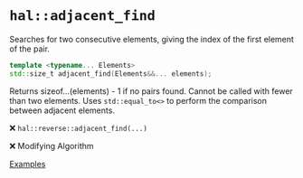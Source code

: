 # `hal::adjacent_find`

Searches for two consecutive elements, giving the index of the first element of
the pair.

```cpp
template <typename... Elements>
std::size_t adjacent_find(Elements&&... elements);
```

Returns sizeof...(elements) - 1 if no pairs found. Cannot be called with fewer
than two elements. Uses `std::equal_to<>` to perform the comparison between
adjacent elements.

:x: `hal::reverse::adjacent_find(...)`

:x: Modifying Algorithm

[Examples](../tests/adjacent_find.test.cpp)
